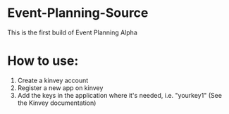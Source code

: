 # Event-Planning-Source
This is the first build of Event Planning Alpha
# How to use:
1) Create a kinvey account
2) Register a new app on kinvey
3) Add the keys in the application where it's needed, i.e. "yourkey1" (See the Kinvey documentation)
